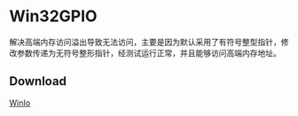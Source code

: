 # Win32GPIO

解决高端内存访问溢出导致无法访问，主要是因为默认采用了有符号整型指针，修改参数传递为无符号整形指针，经测试运行正常，并且能够访问高端内存地址。

## Download

[WinIo](https://www.softpedia.com/get/Programming/Components-Libraries/WinIo.shtml)

